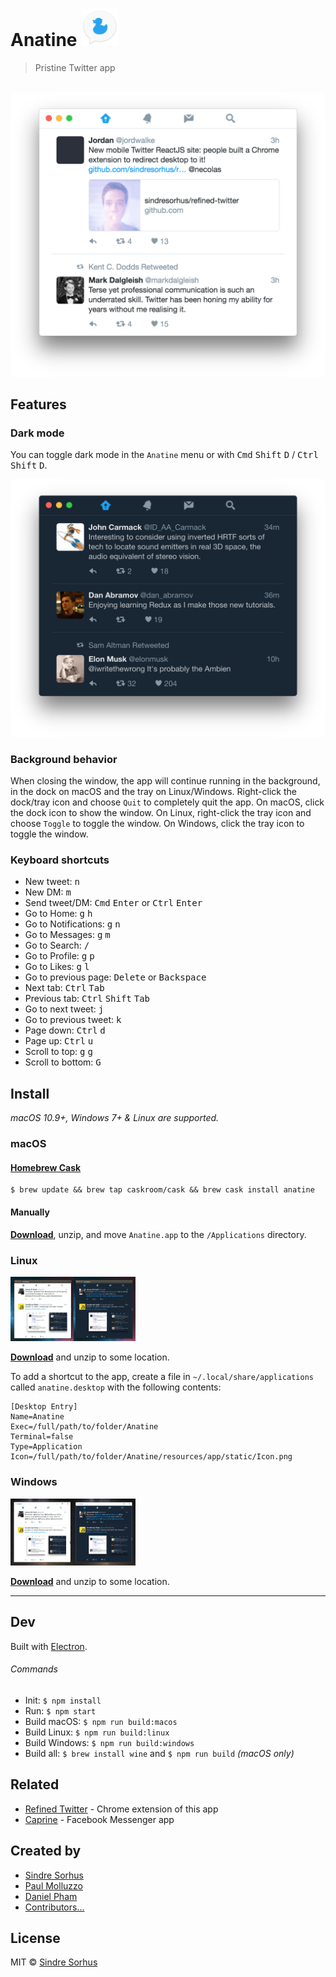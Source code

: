 # Anatine <img src="static/Icon.png" width="60">

> Pristine Twitter app

<br>
<div align="center">
	<a href="https://github.com/sindresorhus/anatine/releases/latest" align="center">
		<img src="media/screenshot.png" width="617">
	</a>
</div>


## Features

### Dark mode

You can toggle dark mode in the `Anatine` menu or with <kbd>Cmd</kbd> <kbd>Shift</kbd> <kbd>D</kbd> / <kbd>Ctrl</kbd> <kbd>Shift</kbd> <kbd>D</kbd>.

<div align="center">
	<img src="media/screenshot-dark.png" width="617">
</div>

### Background behavior

When closing the window, the app will continue running in the background, in the dock on macOS and the tray on Linux/Windows. Right-click the dock/tray icon and choose `Quit` to completely quit the app. On macOS, click the dock icon to show the window. On Linux, right-click the tray icon and choose `Toggle` to toggle the window. On Windows, click the tray icon to toggle the window.

### Keyboard shortcuts

- New tweet: <kbd>n</kbd>
- New DM: <kbd>m</kbd>
- Send tweet/DM: <kbd>Cmd</kbd> <kbd>Enter</kbd> or <kbd>Ctrl</kbd> <kbd>Enter</kbd>
- Go to Home: <kbd>g</kbd> <kbd>h</kbd>
- Go to Notifications: <kbd>g</kbd> <kbd>n</kbd>
- Go to Messages: <kbd>g</kbd> <kbd>m</kbd>
- Go to Search: <kbd>/</kbd>
- Go to Profile: <kbd>g</kbd> <kbd>p</kbd>
- Go to Likes: <kbd>g</kbd> <kbd>l</kbd>
- Go to previous page: <kbd>Delete</kbd> or <kbd>Backspace</kbd>
- Next tab: <kbd>Ctrl</kbd> <kbd>Tab</kbd>
- Previous tab: <kbd>Ctrl</kbd> <kbd>Shift</kbd> <kbd>Tab</kbd>
- Go to next tweet: <kbd>j</kbd>
- Go to previous tweet: <kbd>k</kbd>
- Page down: <kbd>Ctrl</kbd> <kbd>d</kbd>
- Page up: <kbd>Ctrl</kbd> <kbd>u</kbd>
- Scroll to top: <kbd>g</kbd> <kbd>g</kbd>
- Scroll to bottom: <kbd>G</kbd>


## Install

*macOS 10.9+, Windows 7+ & Linux are supported.*

### macOS

#### [Homebrew Cask](http://caskroom.io)

```
$ brew update && brew tap caskroom/cask && brew cask install anatine
```

#### Manually

[**Download**](https://github.com/sindresorhus/anatine/releases/latest), unzip, and move `Anatine.app` to the `/Applications` directory.

### Linux

<img src="media/screenshot-linux.jpg" width="200">

[**Download**](https://github.com/sindresorhus/anatine/releases/latest) and unzip to some location.

To add a shortcut to the app, create a file in `~/.local/share/applications` called `anatine.desktop` with the following contents:

```
[Desktop Entry]
Name=Anatine
Exec=/full/path/to/folder/Anatine
Terminal=false
Type=Application
Icon=/full/path/to/folder/Anatine/resources/app/static/Icon.png
```

### Windows

<img src="media/screenshot-windows.jpg" width="200">

[**Download**](https://github.com/sindresorhus/anatine/releases/latest) and unzip to some location.


---


## Dev

Built with [Electron](http://electron.atom.io).

###### Commands

- Init: `$ npm install`
- Run: `$ npm start`
- Build macOS: `$ npm run build:macos`
- Build Linux: `$ npm run build:linux`
- Build Windows: `$ npm run build:windows`
- Build all: `$ brew install wine` and `$ npm run build` *(macOS only)*


## Related

- [Refined Twitter](https://github.com/sindresorhus/refined-twitter) - Chrome extension of this app
- [Caprine](https://github.com/sindresorhus/caprine) - Facebook Messenger app


## Created by

- [Sindre Sorhus](https://github.com/sindresorhus)
- [Paul Molluzzo](https://github.com/paulmolluzzo)
- [Daniel Pham](https://github.com/danhp)
- [Contributors…](https://github.com/sindresorhus/anatine/graphs/contributors)


## License

MIT © [Sindre Sorhus](https://sindresorhus.com)
